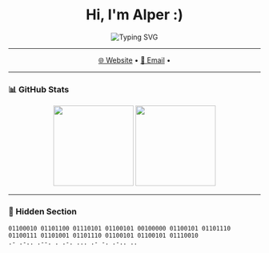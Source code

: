 <h1 align="center">Hi, I'm Alper :)</h1>

<p align="center">
  <img src="https://readme-typing-svg.demolab.com?font=Fira+Code&pause=2000&color=00C0FF&center=true&vCenter=true&width=600&lines=Researcher+%7C+Debugging+the+Universe;Researcher+%7C+Curiosity;Researcher+%7C+Compiling+the+Cosmos;Researcher+%7C+Decoding+Stars" alt="Typing SVG" />
</p>

---

<p align="center">
  <a href="https://alpersanli.github.io" target="_blank">🌐 Website</a> •
  <a href="mailto:alpersanli16@gmail.com">📩 Email</a> •
</p>

---

### 📊 GitHub Stats
<p align="center">
  <img height="160em" src="https://github-readme-stats.vercel.app/api?username=alpersanli&show_icons=true&theme=transparent&hide_border=true&count_private=true" />
  <img height="160em" src="https://github-readme-stats.vercel.app/api/top-langs/?username=alpersanli&layout=compact&theme=transparent&hide_border=true&langs_count=6" />
</p>

---

### 🔎 Hidden Section
```text
01100010 01101100 01110101 01100101 00100000 01100101 01101110 01100111 01101001 01101110 01100101 01100101 01110010
.- .-.. .--. . .-. ... .- -. .-.. ..
